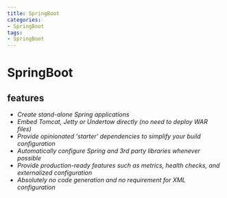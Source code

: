 ```yaml
---
title: SpringBoot
categories:
- SpringBoot
tags: 
- SpringBoot
---
```

# SpringBoot

## features

- *Create stand-alone Spring applications*
- *Embed Tomcat, Jetty or Undertow directly (no need to deploy WAR files)*
- *Provide opinionated 'starter' dependencies to simplify your build configuration*
- *Automatically configure Spring and 3rd party libraries whenever possible*
- *Provide production-ready features such as metrics, health checks, and externalized configuration*
- *Absolutely no code generation and no requirement for XML configuration*








